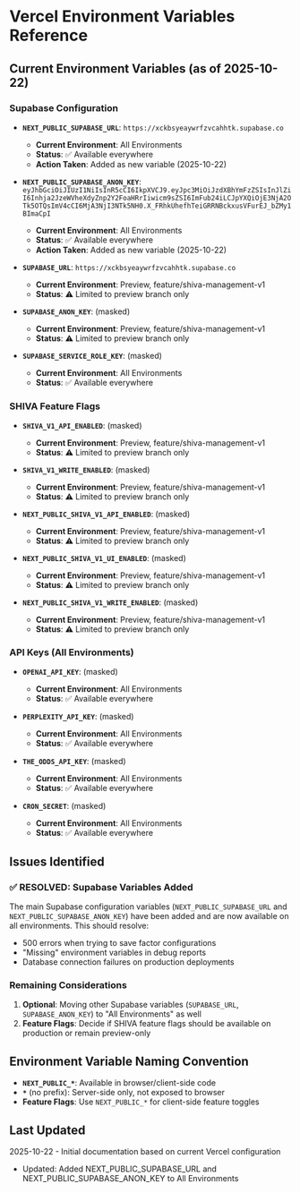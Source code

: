 # Vercel Environment Variables Reference

## Current Environment Variables (as of 2025-10-22)

### Supabase Configuration
- **`NEXT_PUBLIC_SUPABASE_URL`**: `https://xckbsyeaywrfzvcahhtk.supabase.co`
  - **Current Environment**: All Environments
  - **Status**: ✅ Available everywhere
  - **Action Taken**: Added as new variable (2025-10-22)

- **`NEXT_PUBLIC_SUPABASE_ANON_KEY`**: `eyJhbGciOiJIUzI1NiIsInR5cCI6IkpXVCJ9.eyJpc3MiOiJzdXBhYmFzZSIsInJlZiI6Inhja2JzeWVheXdyZnp2Y2FoaHRrIiwicm9sZSI6ImFub24iLCJpYXQiOjE3NjA2OTk5OTQsImV4cCI6MjA3NjI3NTk5NH0.X_FRhkUhefhTeiGRRNBckxusVFurEJ_bZMy1BImaCpI`
  - **Current Environment**: All Environments
  - **Status**: ✅ Available everywhere
  - **Action Taken**: Added as new variable (2025-10-22)

- **`SUPABASE_URL`**: `https://xckbsyeaywrfzvcahhtk.supabase.co`
  - **Current Environment**: Preview, feature/shiva-management-v1
  - **Status**: ⚠️ Limited to preview branch only

- **`SUPABASE_ANON_KEY`**: (masked)
  - **Current Environment**: Preview, feature/shiva-management-v1
  - **Status**: ⚠️ Limited to preview branch only

- **`SUPABASE_SERVICE_ROLE_KEY`**: (masked)
  - **Current Environment**: All Environments
  - **Status**: ✅ Available everywhere

### SHIVA Feature Flags
- **`SHIVA_V1_API_ENABLED`**: (masked)
  - **Current Environment**: Preview, feature/shiva-management-v1
  - **Status**: ⚠️ Limited to preview branch only

- **`SHIVA_V1_WRITE_ENABLED`**: (masked)
  - **Current Environment**: Preview, feature/shiva-management-v1
  - **Status**: ⚠️ Limited to preview branch only

- **`NEXT_PUBLIC_SHIVA_V1_API_ENABLED`**: (masked)
  - **Current Environment**: Preview, feature/shiva-management-v1
  - **Status**: ⚠️ Limited to preview branch only

- **`NEXT_PUBLIC_SHIVA_V1_UI_ENABLED`**: (masked)
  - **Current Environment**: Preview, feature/shiva-management-v1
  - **Status**: ⚠️ Limited to preview branch only

- **`NEXT_PUBLIC_SHIVA_V1_WRITE_ENABLED`**: (masked)
  - **Current Environment**: Preview, feature/shiva-management-v1
  - **Status**: ⚠️ Limited to preview branch only

### API Keys (All Environments)
- **`OPENAI_API_KEY`**: (masked)
  - **Current Environment**: All Environments
  - **Status**: ✅ Available everywhere

- **`PERPLEXITY_API_KEY`**: (masked)
  - **Current Environment**: All Environments
  - **Status**: ✅ Available everywhere

- **`THE_ODDS_API_KEY`**: (masked)
  - **Current Environment**: All Environments
  - **Status**: ✅ Available everywhere

- **`CRON_SECRET`**: (masked)
  - **Current Environment**: All Environments
  - **Status**: ✅ Available everywhere

## Issues Identified

### ✅ RESOLVED: Supabase Variables Added
The main Supabase configuration variables (`NEXT_PUBLIC_SUPABASE_URL` and `NEXT_PUBLIC_SUPABASE_ANON_KEY`) have been added and are now available on all environments. This should resolve:
- 500 errors when trying to save factor configurations
- "Missing" environment variables in debug reports
- Database connection failures on production deployments

### Remaining Considerations

1. **Optional**: Moving other Supabase variables (`SUPABASE_URL`, `SUPABASE_ANON_KEY`) to "All Environments" as well
2. **Feature Flags**: Decide if SHIVA feature flags should be available on production or remain preview-only

## Environment Variable Naming Convention

- **`NEXT_PUBLIC_*`**: Available in browser/client-side code
- **`*`** (no prefix): Server-side only, not exposed to browser
- **Feature Flags**: Use `NEXT_PUBLIC_*` for client-side feature toggles

## Last Updated
2025-10-22 - Initial documentation based on current Vercel configuration
- Updated: Added NEXT_PUBLIC_SUPABASE_URL and NEXT_PUBLIC_SUPABASE_ANON_KEY to All Environments
